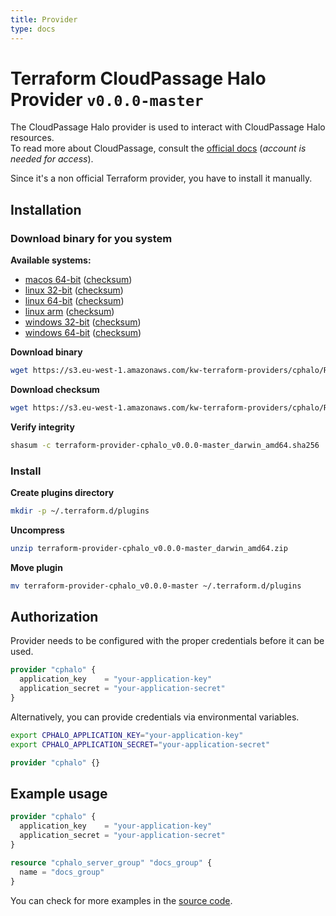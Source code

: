 ```yaml
---
title: Provider
type: docs
---
```


# Terraform CloudPassage Halo Provider `v0.0.0-master`

The CloudPassage Halo provider is used to interact with CloudPassage Halo resources.  
To read more about CloudPassage, consult the [official docs](https://library.cloudpassage.com/help/) (*account is needed for access*).

Since it's a non official Terraform provider, you have to install it manually.

## Installation

### Download binary for you system

**Available systems:**

- [macos 64-bit](https://s3.eu-west-1.amazonaws.com/kw-terraform-providers/cphalo/Releases/v0.0.0-master/terraform-provider-cphalo_v0.0.0-master_darwin_amd64.zip) ([checksum](https://s3.eu-west-1.amazonaws.com/kw-terraform-providers/cphalo/Releases/v0.0.0-master/terraform-provider-cphalo_v0.0.0-master_darwin_amd64.sha256))
- [linux 32-bit](https://s3.eu-west-1.amazonaws.com/kw-terraform-providers/cphalo/Releases/v0.0.0-master/terraform-provider-cphalo_v0.0.0-master_linux_386.zip) ([checksum](https://s3.eu-west-1.amazonaws.com/kw-terraform-providers/cphalo/Releases/v0.0.0-master/terraform-provider-cphalo_v0.0.0-master_linux_386.sha256))
- [linux 64-bit](https://s3.eu-west-1.amazonaws.com/kw-terraform-providers/cphalo/Releases/v0.0.0-master/terraform-provider-cphalo_v0.0.0-master_linux_amd64.zip) ([checksum](https://s3.eu-west-1.amazonaws.com/kw-terraform-providers/cphalo/Releases/v0.0.0-master/terraform-provider-cphalo_v0.0.0-master_linux_amd64.sha256))
- [linux arm](https://s3.eu-west-1.amazonaws.com/kw-terraform-providers/cphalo/Releases/v0.0.0-master/terraform-provider-cphalo_v0.0.0-master_linux_arm.zip) ([checksum](https://s3.eu-west-1.amazonaws.com/kw-terraform-providers/cphalo/Releases/v0.0.0-master/terraform-provider-cphalo_v0.0.0-master_linux_arm.sha256))
- [windows 32-bit](https://s3.eu-west-1.amazonaws.com/kw-terraform-providers/cphalo/Releases/v0.0.0-master/terraform-provider-cphalo_v0.0.0-master_windows_386.zip) ([checksum](https://s3.eu-west-1.amazonaws.com/kw-terraform-providers/cphalo/Releases/v0.0.0-master/terraform-provider-cphalo_v0.0.0-master_windows_386.sha256))
- [windows 64-bit](https://s3.eu-west-1.amazonaws.com/kw-terraform-providers/cphalo/Releases/v0.0.0-master/terraform-provider-cphalo_v0.0.0-master_windows_amd64.zip) ([checksum](https://s3.eu-west-1.amazonaws.com/kw-terraform-providers/cphalo/Releases/v0.0.0-master/terraform-provider-cphalo_v0.0.0-master_windows_amd64.sha256))

**Download binary**

```bash
wget https://s3.eu-west-1.amazonaws.com/kw-terraform-providers/cphalo/Releases/v0.0.0-master/terraform-provider-cphalo_v0.0.0-master_darwin_amd64.zip
```

**Download checksum**

```bash
wget https://s3.eu-west-1.amazonaws.com/kw-terraform-providers/cphalo/Releases/v0.0.0-master/terraform-provider-cphalo_v0.0.0-master_darwin_amd64.sha256
```

**Verify integrity**

```bash
shasum -c terraform-provider-cphalo_v0.0.0-master_darwin_amd64.sha256
```

### Install

**Create plugins directory**

```bash
mkdir -p ~/.terraform.d/plugins
```

**Uncompress**

```bash
unzip terraform-provider-cphalo_v0.0.0-master_darwin_amd64.zip
```

**Move plugin**

```bash
mv terraform-provider-cphalo_v0.0.0-master ~/.terraform.d/plugins
```

## Authorization

Provider needs to be configured with the proper credentials before it can be used.

```terraform
provider "cphalo" {
  application_key    = "your-application-key"
  application_secret = "your-application-secret"
}
```

Alternatively, you can provide credentials via environmental variables.

```bash
export CPHALO_APPLICATION_KEY="your-application-key"
export CPHALO_APPLICATION_SECRET="your-application-secret"
```

```terraform
provider "cphalo" {}
```

## Example usage

```terraform
provider "cphalo" {
  application_key    = "your-application-key"
  application_secret = "your-application-secret"
}

resource "cphalo_server_group" "docs_group" {
  name = "docs_group"
}
```

You can check for more examples in the [source code](https://gitlab.com/kiwicom/terraform-provider-cphalo/tree/master/examples).
